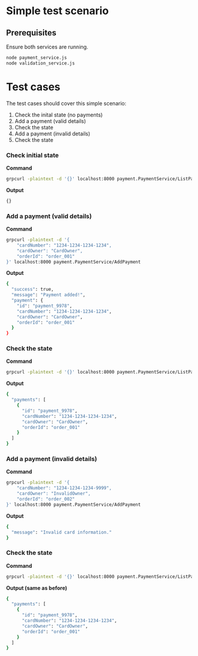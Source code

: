 # Simple test scenario

## Prerequisites
Ensure both services are running.

```bash
node payment_service.js
node validation_service.js
```

# Test cases

The test cases should cover this simple scenario:

1. Check the inital state (no payments)
2. Add a payment (valid details)
3. Check the state
4. Add a payment (invalid details)
5. Check the state

### Check initial state

**Command**
```bash
grpcurl -plaintext -d '{}' localhost:8000 payment.PaymentService/ListPayments
```
**Output**
```bash
{}
```

### Add a payment (valid details)

**Command**
```bash
grpcurl -plaintext -d '{                                                     
    "cardNumber": "1234-1234-1234-1234",
    "cardOwner": "CardOwner",
    "orderId": "order_001"
}' localhost:8000 payment.PaymentService/AddPayment
```
**Output**
```bash
{
  "success": true,
  "message": "Payment added!",
  "payment": {
    "id": "payment_9978",
    "cardNumber": "1234-1234-1234-1234",
    "cardOwner": "CardOwner",
    "orderId": "order_001"
  }
}
```

### Check the state

**Command**
```bash
grpcurl -plaintext -d '{}' localhost:8000 payment.PaymentService/ListPayments
```
**Output**
```bash
{
  "payments": [
    {
      "id": "payment_9978",
      "cardNumber": "1234-1234-1234-1234",
      "cardOwner": "CardOwner",
      "orderId": "order_001"
    }
  ]
}
```

### Add a payment (invalid details)

**Command**
```bash
grpcurl -plaintext -d '{                                                     
    "cardNumber": "1234-1234-1234-9999",
    "cardOwner": "InvalidOwner",
    "orderId": "order_002"
}' localhost:8000 payment.PaymentService/AddPayment
```
**Output**
```bash
{
  "message": "Invalid card information."
}
```

### Check the state

**Command**
```bash
grpcurl -plaintext -d '{}' localhost:8000 payment.PaymentService/ListPayments
```
**Output (same as before)**
```bash
{
  "payments": [
    {
      "id": "payment_9978",
      "cardNumber": "1234-1234-1234-1234",
      "cardOwner": "CardOwner",
      "orderId": "order_001"
    }
  ]
}
```